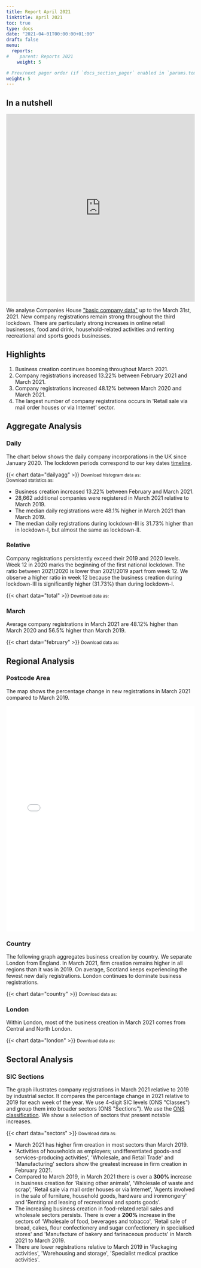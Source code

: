 ```yaml
---
title: Report April 2021
linktitle: April 2021
toc: true
type: docs
date: "2021-04-01T00:00:00+01:00"
draft: false
menu:
  reports:
#    parent: Reports 2021
    weight: 5

# Prev/next pager order (if `docs_section_pager` enabled in `params.toml`)
weight: 5
---
```


## In a nutshell
<iframe frameborder="0" style="width:100%;height:500px;" src="https://viewer.diagrams.net/?nav=1&title=Apr2021.drawio#R7LzXruxMlib2NHU5Ar25pPfeJu%2Fovfd8epHnr%2Bqq6u4BJECDESCds%2FdOZgST4Zb5vrUi8m8w01%2FCEk%2BVNmZ59zcIyK6%2FwezfIAhEIOhv3w%2BQ3X%2BV4Bj8V0G51Nnfb%2FpngVM%2F%2Bd8Lgb%2BX7nWWr%2F924zaO3VZP%2F16YjsOQp9u%2FlcXLMp7%2Fflsxdv%2Fe6hSX%2BX8pcNK4%2B6%2BlQZ1t1V%2BlBIT%2Fs1zM67L6e8so8ffh9fE%2F7v37QNYqzsbzX4pg7m8ws4zj9tdVfzF5983dP6blr8%2Fx%2F5Pa%2F%2BjXkg%2Fb%2F5UPuGpOZJRgRBZO7OIlVwgG%2Fo%2B%2FP%2BWIu%2F3v4%2F17Z7f7HxPw9nv6Luv%2Bz0zRf16pdfprsoG3JP7Hm6K%2B8rc1%2BsiXrX6nUI2TvDPHtd7qcXjrk3Hbxv5fbqC6uvwqtnH6x5Pfd1m8xX%2BDqb%2FeQvw0lH%2BDmNqnDfsEFKEcqfef7ngV55XvlWC9f%2BiWoX7f64lMvvfdQPeyagMW9T7gfIfBU%2BbfILo84tx9K2Wj7TjLt5HBgLLEpz3wGsRv6iC6yPf3L4mTp8ejDiBJ43j8qADcaoEpZyrS3tui74G6a2yyEMfuRva%2Fx836xUkj5fqq1ckwwN8Fuk0FWdiQxtHU%2BPbJOWOmnLEel6UkKSUjNdRav40RuIGR5PtBh5VSP%2FjJ6Zph79uUQI%2FqJodnMLLofX8Y6ftCvz8PSZ68QD0CSFPgkAO41xEanfrzW3c8SqpUr3jSZ8ZnwYxypH3TFG152qm%2BTzFWY3qgdd7ICDk0gVWlliIogrcc6oRak7%2BCQ4uPLXsSDySBlDwvzC9Cec5nXXN0jZMAu72BBellfRfyZaQ0CvktsBgj78M1wyAEOnyvIN2xFGkCrVHNeNoolIPmF3r%2Fa5Ll3Qno5L3u6RCMsO5nE%2FN8cCfz0xKY1476gWbp6hkmps6%2B1qKy7EtNHhvhJ8kjy8TS1THk7lZ0DGfvU2zTCKbbn67upyN1I41I05sFVAgVmehvQ90aSwESE6Tp%2Bw96b8JCaYBdvWOBaVrnfi7N6FySv2vBj2%2FvVNcW9Rwc7WbK%2F3HvdaNsF%2F8Gc1CA%2BOIFC%2FIJ%2BSK2gM3qYHLfjtHzn44F5koy3Qr%2BDBhWhMcvBTASRgOEH0%2B4L0Y%2FLdcWuNNqUo4D7Hr9uo%2Fxiz2f7NuTxYR2zW%2FwMDBO1dsa7b2Jrt4KnIXyy4HilY1xUPzNpZisjSXEOLmw8q8Sxr9Pz7%2F3ghpFyQK2sCjFfaeOp3ZfZWnJ1lqRXF7LW6bqWbeSmRAJ%2B6FI1S9RGldPiiIO6WkcDFa0hKGhb9VsYEJoXXktCu8ynAjJJBYmAJyTHIQHrKWji6Zkh5y1i7cVujFX8mpGOK3TJ2WqfEhwLYvRZ3p2WlTvAarcnEQ3VnqAMCXY1iId8lZ5sJU4DGwCE28QWar%2BPE5YlZoB%2BEuWuJQ9qZKKRS7BEQesEYoa4QQJbVInBl6JOtXSqI210rL20U8q1DaLd6NzUuo2Yjqhxl04F10cYrlLNri4mFit8IzBVABczTI51YqlauNdf4UatZW9EAVQz6xzJOl9GHAGseWZLMFXtXYdnw66xBbTI94AobuV6P1c9yc8SFNWjTMpXSv5nEUjJSymcZX6A1RY%2Fc6CxwmX1%2BBeGI9Y7%2B3sbO2B1AGNEpa%2BohAZbzcSjGj2cv4eyyoF55KcbzSi5dKa4TmKt98ntRL0sWHh4khs12zSfEKcHeMMx1nPq%2Bmv1aSnVqFPbfnxAZ3xzFuAQu6Fcu%2BFUbL2%2B5KUOQfI5Zp1729vtaqFSBXhqtyinooCNExX8BdoGI1rHfDcZ6GbFUPO7yhlnEZ02oub%2BwAPyGhNlIjGawTskmEghTnGnoFSZM2u9M7bzvA1Tktw%2BzyZ%2FvoburuWBbEv%2BAnnLVYpfODpVokH6GLQ8C7S9w5RRudhRp7KXHZLtBDf5LsMryiGZrxrizT99XR0WHb0YWDua9NojNPgn%2FyU7gg%2Fh0BQ6sGK%2BQ%2FFO1c3XnsGRshY7KO7wl7H0PBSwW7DcSpoItG7tjROXzf8az8Thw7vVLNduTT14iWDpMokv%2FGvOV7e8s2EjsQT64kYBXy0Kikm3g%2BZEmzvLPZ8IgHyli8tzFgpkrrkcxpSaYW7WqLe5w9Nrxjy37vGlX0qNBwWAQCve8qnw72ed0Q8P30%2B6sZhlqSKlEHv912d259ZCmoQ2JM1AEaQXfWOV%2Fk9q5BA9W5JT1NEphEDgWDFhfdt9M6Ktu7qVffh0BBHEmL6FphVZRqvo0vq5zJJi9KpQyIyV%2Fnq%2FdMy8526oSj2LIUiOlCtXHRg%2FW1dn%2FuxG%2FCB2Yih5jQzHMfSMHNqcJ1iz4PiWlkUJpQBSiV2KJjFhA06h3X9dgzkQSY4NDFmZtxxRdAO4c1g3PElhS929%2BRvvIhJD2POqNJ6uN41lRtNcey3IhaSk6FVIfJxS10HQtOayB5exsQBg939E3RDlzQnY2CcjgcHiBldtY8rZ003RaDu9%2FnKsE19CISBLhaK%2BRCR16lSHPEAOXB1jw3BXkjrNwt0mfk5q%2BPeFTzGcRdXadl9fTwt7e9ctRHk1AQcudjWN%2FwnmuHhL%2BDk1BiUKON0DfePMQJ0xrTsfsGIfIy2ICt7e34wQd7dCw7dYsr2Aym4jnp%2BYj4D0K1VCpzrgE6SB%2BZiQwAXPdOs%2B1paV7YKe0LQfbo9yAUrHFIZ%2BhX3EzcSKn5eWvwzLX8pLkLxMg3MeEqlgO0kLF%2FwiGlpjHOkRauuc3YtzeLUAmcHOhtwDf2UHa6KVVqw9JPKGE4lQ4chqCTfw5Wnwk%2BjiBPuGY9lJHDfwlnIy%2BE2uGnC%2F2AOPkzcQyWOGiAWKsoBdjc3mRRP%2FCSqvVKs9RkLfHUR8%2FX2XR2mB6wlYgrAssdOU%2Beied4uvpPKVATD5TtVmjtWqIHQB2QN9vYZ1EY5QD2kOrk30X4J5qLtO4WasL1ZLHArrbFTf8o9AFlusGuYw%2BJcu57ZIU2NcP2P%2FrU12779tC7ianEkIP9oVKgPrUpOKzQVCPgiFNq%2FPOVb3kKcuafQ6UZ47wM%2FGDZBOFF8CJBzaVpul5ous4aoTD%2F9Nb%2FkJ6Z7lbCVZNR8UVCG2ck8x%2FcBZ9IoyyrdZPv4B7%2F2oa%2FSxyo%2B5fVygycQ6Ap63EDY148dMtMzoMBx6QfUVXSZj%2FLTMymilYByVDYf%2Bit%2FRrAxpSYU73rTo20twq25ll9z0FG5sc%2BSAJl8ooE4KRep56R5Hp8M%2F4wL4tIRpldfeGQpHGC%2BoPTzHDN9xOFTyJhb4a5qpAFaLGD9E%2BYDSkeFN1FsPK8nbFthTlobDmgX%2BeAnZBxw3ikpY%2B1F0SCtKC9X8XpgUvThX8IcPBjjov96HWnTK97zDtz9jCB%2Bcp12%2FSLR25jXF9VjYnRzwg8xBFu70UhApChWxkQSPuRnMybxYiX6h9J%2Fokx78XDFTj5SCjOsF6iDNzLRpqVd1%2BHMjjwo69JwoMO8yOkOOJ9nylA3NQGgbbAsR%2FpzNevxg4QymXVZUNSB9WBFxC54UZrOkk%2BeIiN%2BcyyhwNFvqYf401OVOWcN%2BFTgd5YUbINbbA6EVoY0S6zzjKBG8znOVIvc17fdH%2FhHT73ez6ojy9t77m%2B6JstXEm%2FIlq4VmmnYtirgA2TXo0XzS%2FbjIUWSxOoLoGjb4b3ZefDiCOTArOqydSUoNjq3l86hCWL1dQ46mn9gf0dhYEkE7LKtY9m39ZjJwOyq9xM0jPylmLI%2BS77mf8yD%2B6GqxH9e91Cgw3%2B9DV9jnim3tTewMwZAS3%2FCBI%2FJwn3vs%2FnD4W8STqZEJWJoUwrMqT%2FcSbY9lFtauSzLjwR%2BP3RRdx0zduPyhxbCEMgAFPqWr9sytvm%2F1AAAhqHE94lx2P6lHGW%2B%2F2%2F5f2Wu%2F6ChLy3Mr38p%2BjuTFfKxz7flnXjg77XY30n134MK4D9I9vlPig7%2BI4JQ%2FQs9%2F4%2FC%2BO9hgfI%2FHv1P6vzxkr%2FY8%2F8NJo3%2BN0wa695m6eodClZ%2BVxDxElkM%2B4%2BaZPlHzT9K3qb%2Fefs%2FCqd%2FFMRZ9odKx19vkn2th3x9CQSw5GX9LkP81X3v6xfFAFq8pNX7%2Bv4H%2F9zTvfVH%2Fid%2B8m%2FVIPl%2F%2FEvz0z9b%2F0%2BBgHdp%2Fgxn69%2BJYcH%2FsvTDOOT%2FSU7%2BXrROcVoPnyih%2F3znfpyf%2FR%2FQF0E4q3rLnbf8a%2Bpc4i8aML7SUHR%2FIiZVnWX58JYt4z5kX4jhT9zhf6F8vcz3PwkY%2Bl8FjPzvBAz4XyVg2P83QzXO5f0zVJPDdholIVV8CE%2BTOSB2ur1kAfnlL8Fe11U%2BS82SdnAnBUDvhp00I7Uy6zdjsZL8E1vJXnrqkKfXD0v2rJBq5SOT3jv94ke4FdHqB7YrCgclJQkixgEPZUSI1s3jtPgalUZYN6JGcR9D09SBXLIYyj%2BAdD%2FHA0cofBz4czDmRakdkSjktWN2TktVAdQmne0EQ54Qhl0%2FtdosBRvZNPjjV1hrsRT%2FpBz6fGGZiG8bCDZoBQvSuMJUo%2FALlwAr0DUkfGOxzmBEUu2WArit7HuktXK3quFHrLzKS1899EVW1vavUIuTo%2FZ2Qj%2FWngNMG4J12soJETrJ5Gyxyb0twhES0ZEdBi%2BTJ0SDT30GsRQ%2BBBzvA4WTKpLQOsJw8sWgTNrZPt4aQwl7xBKRqCfNNwU4BdXv486228JzySDw3IQbF5gnqqqs%2BHkkZSBk%2Fa8Iyx8%2BSoGNvH1ei9Y0ygQBtQdWWUEwmWaUwopU8TRB5WV8esqk0RHMVxX1YzjhSX2upoLpFjSxQEx89K81KQ21%2B9N%2BPZJXcE%2FpGEI7hRBnyHnizFn0m8m7IcL%2BM3DMFpDVOvu5%2Bw2vwavAqr7%2BMfQJFcrLZnR1PC6QUlksVJi9ngk9fIaRzSkTyTLoXmwCcFMiRsRaBAdwviXfBIsVQv%2BA2MLgMeFRpRNfe3wZa4AeyW8ZfAihDFknwnqNv0gjjUZChK49BlMQWc%2FZrNt8uXwhNJ5wa9Pg487xWD9TEoXP%2BVereOxw8z0j694DU0qWebthtnUQ9w%2F7PQXDihVa2RqpDof%2BAlz%2BLhg3J7cIYVQ5thpMzXwd%2BcVWRtlwyNA5%2BNu4QUMsd4ilWJ57Pt%2FmL25XPMf1C7paiUXZ%2FhQxknIqrOqBtWBIcbltTNNa6Qd5K6BzEk8rFzIHTtwRbUAu%2FeCUTxruq8s0Nx5A2%2FHNcRYqC973i2TfWrQQjUeoSa0OgBfPAgOzQ7PI6CdXDn5oyQf1rBY4jGCx5S%2FZEYJpVEKON7QeCEYHVlVyTIk9fyEi0efw8zKDseKikxozSxoM2Gs12kOo2JuaoXDf9pTg%2BhHRS1a5sZC9TqSS9SWvwScIABAkC%2BPjBnAKhXyK9SCIQsNGLVXpulI7Nsho8xfPFV55F%2BDAOGQOCbfobi9aXJ%2BPM0Sp9QH5H9BauLvJvxQ2jg86E1FfO0U%2BdzuURFEn7KsPf8pZXkzkumpj4VkQdT2%2Frk4%2BAfSiLpJuc%2F1n%2FEg%2BltJprgPQ7oLYqeI2uLkqQD5qsmnrR2t%2BpWLqnhvkjyGJKO2FIqPgrBviHGjO4nbZyTbz3oLTSHzk4Dn8opeMeWcD52hS4xRVPmgIdD6UzEnATzu91VKTC26uZ5fpPiYY%2BLkCnsvWOgG4kJxzPkhbbWIeunKdLOyWqbRDVKIF%2BPoRN%2BgMLfW4Ys8GKQWIb0c7htJEDmYweF9voSErUpWPof0w5Pk2vxhQAGYy8vk83haRxYAEh7GSI4X1eGZ%2F%2Fnnx4t1BEcKq7CJ6QRs7sj%2FZXWnHI3QIL2vEi34BWIa5hOXtyXzGE9ryVwZP2QX%2BJO9iaG%2FO4rxsEenRyLjlglkfftdnE089mdqDiWcYPmrf50hgluaSNZv6V6fmXIb8YuxFBoYYBZLlI%2BWt5Yo2GFoQrl6bzSDTxFI9dOWvZgFjw3sj%2FhPDkkQHtYSvR57bqpnUP1ywEH8YFe3dxL53tlImXfSH2W%2F740mr3sbscTRihLrSru%2FzrSAQlTdX01OWJ1ZzRWltn66eHwqHpyaNVLIh9byMagj2nZyzrTaOHQoxzw%2B%2BmMmojKGsDpuLygGovlZt%2B33UNjo8wyxpzofWVNZK4csLOGvdumb8e9E%2FP9dz2DYOjH25gd7SXQZY7EqWhGD%2BYjQWW00YP1WD9WgAjfWAGcsZ%2FBSuG58M4tSwR6PM4uN01nPEAhn2Rri5K5HT5fL9MD3rNUtFBLI%2FBj1FlmYR9RfKbR5OYkOAPu%2BJGD4GzoIRADXux7LiOIIZfgqhyF6nWt3fEQBOIq7SDxfIwOqjGqKtT39sytNiSbtB6GUrQPCZ2BO1eTtojBhKYzMgPONunt0xxs8tDeMhRT9WP1OW5TbuqEiEfsICa8JGyNntD6XzffEc%2FDQB9DlY4kwJ5NVhCPk0C8b6LKOQJtvzevUcf3ygStWJbI4bg2kWzPqIbUa1ztfONmnCSGBPEwzlAJcQ1Y%2FbPvpdu%2FiLZVnwEbsNcE1xnLeXDSOWbWSdSk1NMtlFyN44DJp9ELsjfqkuG3irCqh0qgNVu5xXgWI2%2Bdm0wGLXK9rG8CPidw0Zg5EbNviFfe9sk46kixo77S8c4wg2LH9ndXWyTx4FHP4FChYMQeIw5j1ZwhN%2BUuoqHbUXSc2jo9vTqBPJ8sDC9YrTI2PIFQthqs9EN8Pi0kPpFkCEceh02C7SICTg0byaUrsMU0b9j9ksuTTCDo1QnUAzodryjpX9ZWNoJXLgUkjtwH3GRtFXZwxxA1F9BETbuCNTyIHPoFdi%2BzkLhwkPfmgnydYGGyLfJ%2FSIwlAFcdVYsmLKUvyVCSMyOTryPS4%2BwbYBvgkrRVrkX%2FtkU7IJI7Ix2be6mRNdCGiMIEUPFJDWprLVIT1Pyxf4UaKoYO7b5SKwO6WF3guVuD%2Ff56ZSYYRXi4H2ixWlJ8aRDjbhlPWfav8ilbzN7Z2LotKdYwnEUlkrYnlxcvbsr0Rwi33SEmf7gUo%2BKQ9OR1%2FdL%2BHGeaGyk%2FpgH4wp%2FLue%2FOijX7ogCOzlomIxDWbp0J38MGS2eY%2B1Ikc4b278ocBVscwca5O22pFwOCkdi2FUO2E25qmRO2n%2BWlceBn9xfb9e8IODEFnwkJsAh3wWCk%2BNrV2fcppMixBCWzIiw%2BVBh5ggAaFlS9aUH3i8yQqP56DPDVzP5B7hDJeTrI1ZCPjMdyXhY%2FSGxRETlc%2BSySnzGgUTmlOft2SSndpze4tz3Kq8nACh405SSP6SIyN7Sruh01%2F%2BoU3RoAq3FbzHkCan%2Bjmz%2BHf1ZvWFNGS3Oh3%2Fr%2FgGL%2BladsexlHl6bS2NfIBdKdnM4%2FxGo3mGWLjnRk5tk985%2B6cUjLgxOOiyBByZ%2Bss0feke5yLS7S91NUDz8Kp%2Fk71EkHoNHF2R7DcEb%2FPc1ge9suR5iEQ0PGsfFQPCb%2B1oTJmVUYAgVvog43W7txZW9DfG5rYRuVIUmPreAQImV6%2Fqtr%2FiqO8d1dYS4sYXc3QQ%2B2JtUcDGOyi0v4b1Sd4hfcgODqrVBTvgXXIqUTEF0kH6c5warWe7kyxcJ7n1BoBnNZxRPQ2U0sxD9UoQw%2Bbix0ogQX0%2FlMb9WicuDWaFn%2FiDNXYXf1A%2FCRtJ09qWc1virgcKYdQ2wzEXrpIkOyOEaatBZ9Hm%2FHQXqqG8RStYtkDECopCDI2OAWqgSyRESElcPonE8sC0sfLYMa96RLbZvJB25xsGU49zU7hFku2YYbVwsg2Ef4OlUejXhSHMvDmskxv3oZGCq8CqVc1102YROdPIhrGKpQGsSZtfgMx1KghEae4vHVcVvJxUtzU9vm5rd82Nrj5itK1%2FrHZxey5SZN8IgDN%2FYtXrBVEhq3ke9J7m5Fmx7J5r8MfRXEpKVC11AVlQ35UC1ObDbvGOuDMOfbm4ZxYfWYqSCxVEMzK26yemSn%2Fjuk8RGkmxTeoRW9NWSvVRoGIdruf2KyDyjoCd%2BxPlcaeSLANpuA17dhrca3SLYTu%2BQpLymTjlP3QsGYb1IFD47KM%2FSW3bwxsQ6Smm5i8%2BcpKeiKoivV9GwpO5WkMFKItE6Qbu1vqRcVzwfh5cUkVAt5O3nb8QiMp9xd9xAQ6R6U5iNz9gZM3DlPuDfze17hOmVxb0BIeXCVX%2Bdp%2BJfTqoEl6Y1guDdLFg%2FaLzmnD%2BUJVWKXn6vKljLCS3IVJCcMQMnbacc5EiOaxDfLWAzwXso65HRQBE9KVN%2BbH%2F4o3D5pgNpUxjtaFobGCPg%2BNag3eaWDIu8ek2EfRF6x215Szrs5wGzc4we%2FyyUizrcB%2BavNAud4DxZ1p%2FXzru2F%2Fx8XLzC3Bu0oR97SZ9YVklfFvkFbKp9HEg%2FlaF6SzCzSc%2BLWXA0xIEXOqyAUOe51v%2FFeNq%2BwJ9Ee7CDb8wfRlVW%2F6NA5S3qxH9YV%2BylXqyGsOvbZt1gj6AcuxXlUVVLMy8O8k%2BPkDxI59xOtbcI45%2FTpfaX%2BKKkq9kmdBfImuZ50P80i%2FJPlTlOWBFlyRQ533xVvq43YVLf2zMUKA2wD8u7%2BfL6347XQOH6pQ1N5YseYqoFeCZZ%2FvZ0H5j%2Fohzy%2FD103k56IxBvS3QEBEy%2F%2BG0TJr2bEdPMy0rOZ5e%2F6nbVPv4laAxlHV%2B6cWEy0aStVGRFOigKOHy0Y5pf4Bona58tzZF6BxfaBbjE5t1BRBg%2FyJVvC3gHvAJ%2FIDBucs0sdLuNjvw364A7gsJYOhg8HOhh58LrrwEis4Mqyy%2B2xRzVtj9RHO7ACI%2FDFyNxZDI0FcSl%2B0ItS4maC9NAxv6unpYdBE0c8xYOTaYVAyjDC07pb2cBp3bniwzQjhePy4S9ZerJE7l5%2FVUdFcvySalYeiKflsL%2Fen6L2zOG0H8%2BtGA6ZbD4ZGIPUbVGzzO2gRYYBtEpXXNTr74SGKneb3UnKXLH14ODRpc8YVBBfyUSrAHxZPRrxAgI7%2FzUSCTlp%2Fk2AvzuifjVKrnGNBne5yJ3oyc9MtlDFJZpPBtabH%2BZ8cdlCcJyWE2%2F83OR4uLzyvfDDPpk965Wt0UqGir1Zh%2ByyhDiCLYhQs4KvgHqvHZXOIAkVkFqdf6%2BFJ%2Br8auvIv13ZJemBpOXRlr7TSvycl%2FEP6Loo1YCb99oenqk07vTlFyTNhjfqAmCjfGb2uuIQkrHY7hdVwD%2B3qoG3t9Ab3eT2iMRy5ZbNbeu5Help%2BYEahT5yX%2B0i8KgaBr9vLLk2bKaYYfmuebMR6xr9nPkWLjRLOty%2FHdPRh%2BY72uSlTV6iFv51nMQp2Hkeer13IZLSVp1c0D97MW9EXaz09cjNfBP62PDa2GBeM8X1QMZWzBqabe%2BRuFqoL9G06Ly1jQ0Xi9Bzg4JuGn1BwLjV6gGkWPa7Oc27aAvkQlN0udtvd7SY7Y3MCh32o7lPmNQiBc99PxIZTrWb4YbfQdX8U5fbJ371JmC%2FlCNA7MI9KFqv5u0sFZmMlP%2B8Ibt2jdmWVSKD2YMLxdTm7JvYHJMCDEq4PgS3oxRh4D1Vogn6FcIOjT3B7YMzrTRww7AVfMivZ16bE8zPm3s4DmlMy5XPZcmLzJ7JDHb9jPDOiHTl%2BTSTI7XSjyeeA0inzVYtO8qOrL4EE9LYGaokQ6fdTEGHBSyYsQsGP2SqS%2F5Qs5ECZsZrEeigd%2Fhr3yTh%2FExHUHp4D%2Fxc5%2B3rN%2Bojb45a%2BVnYwvUHzyUAAlFjvpy63xsXH%2BsAqtuegWwZ4iEpxllqP0sUfzS3MKn%2Fe%2FDXSF2VYvKz%2F5nYA%2FZvf06ZcETQytBuk7oryYp99uqRXb8RuttjZqGj57tv0nOM%2FtHP7t5y7rbiXMcGanqdsOjXN%2FV1WtTQHwIR0qo9xsNyYinHtUbzsyHhldib9JWn%2BMSeXiQIyDggVLT5c%2FaAn4l%2BM4P78iHSIdHx3z1eD6bDs4ncm3LK%2BltOXHr4EgtDoZld0XIm09yeEfNe6Wm80k0wRuzifCWkvN09ysfJHuL1IjXTw%2FNvT8LE4nOyL%2Fu%2F1xSKTGwCcT8H%2BoyAhR3KGwvpRrBIEs4LzIrYo5OMLIb8AySsa09yIsdRoiDQejzn6N0%2BRfA8HdVmf8sWGf%2Fm7NBdaCPBxPUbUfm%2F3iaLKDxbO2u23tFSiJobFsxAwgrM9LLrXPWgcJuRI9FVDyJj6EmBFweoRdFUubFPKsgmpA%2BrnNhfBr6M92DDTxgeHlIT7XlDpEFdgmcFH2wD4qbpWjxHuUHXI3NLt3OO7J76O5jeRVLMHVbgOZotGaBGvxJdfhsLOOkfWg4OLMUxI3zVIqTKP30XDA6IM2DPqM36KpxO9jZ2KCvZLNdapLriO3OjHw%2B4uoAp5jpSSVOqilbGvYj0sZpwqcfq2MDk%2Fe8TEGQRC5sH4zGhoubsmU%2Bn5%2BrlKeEndUF7E9R%2BRbr0dv8hsh7Ty39j1MZCLCkZZAWIy%2F8NqY4nyfufXAGMzIikjG89LK1cOLn3g%2F5mpSe54VeD7ws3e6Q6%2BAyMP5k8mRPxZxgeiyp9mX%2Fkbh85GPt9%2FFs5VqQD0rYyAsWTfE47GhcAhOReQPF5QrzwHyS7LkoU%2Bl7M4mQxBLFtfd6mMq8McA3CJ0MfDQ%2F8RpPlsO0O4%2BwnXD8G2w%2F%2F6E94lT4F7aCbM9uqWqNMEbAX%2BqAoL45%2FXh9scQyDKx6OJDQ4%2BNsAZSI3oGlQuMLtKdjqfeeGcWRAquSfVT%2FbibGgdwdlpEVo4x6ZAUUVVk4Q1Jgi0kkASLu67WBX3mtGoH2McP8jp6Wfnlj%2BIP2o3Yqr6uLW9XcJzD%2BKl%2FNk%2F2RAn50NFA%2BS%2Fk7pYkrWk84V8OMaWYKZUmcfNDr1JP0q8OqajAF8Vm1CiOV5Ah2xdC9D6O%2BoL5%2FlXa486u5WdJInc%2BxuWHXag11rdPztJP%2BJiFISEi5kdE6xefdeSydG9ghZ9Bfblz%2FkleFVSbA5ETWscj4UoLiSFyDl%2BvAh2u%2BvEz4tz1RRW6ClKjdrPqYK4v27DEylU9xbYPgk22pecPwszJRJSyihurP9lzyvF8w1ZQ5idJ%2F%2B9PncPI%2F%2FbUOf4%2FTZ0n%2FzkV%2Fs3Lv%2BU8sXkf%2F1HxP9Y%2FpweoL6uNTNc%2FK%2F%2FxFHUcsnH4l2T3X4%2F7Lyn4%2F9LsfyTFs7Gvh3jLvyx7US%2F9d%2FBgyf8k3v%2BP99r9ABfQx8241F9QERiLL9%2F%2BpzSPl%2B7%2BH%2Ff78u%2FJ%2B398%2Fs8Zhv6vJy%2Fj92TmXeTlT64%2FHl7RBvRx2b6U%2FV%2FD%2BI%2Bk%2FTrFw38ziP9J8f%2Bf3%2F9Ti%2F9nLfjfnt8n%2F7%2BZ31e8f8nvx8GZRtfwBbVoIocPn0zM5Fy2IpzGoUH7aeuX6vIiQwhLy5I4ledRClE613BamipMamDkYFRoRu7a0Rcv1pJaeuM8ONn4IOHU7LazuXczVXifLL4k7QO2LAp%2Fe8ECFg%2FLF7m8HWzMIP6wawjd6ASiKPpyvD87DgiUhKMSwIxXwaVHyk4hmuJIEF40CeOgp3nbl985CrJ1kM3SKtiN3jWzLKRI7hW6tTqsom8aKPG3qgIqEmsu6eyFYn2Bn1OvuTcYyUSTfTnE6hA9mQjOLwDJ7s6x6iPgNRirmTiGqjyJY9ZzrJDD%2FyTA1NF%2B6yC94LlSPJX4R64KAZtXHoGSTH9BB07Qvnw3zyUf%2FGoF67j%2B5KBc4sHTIpEv9UfWM6BaJfkN9e7qNW5CxKdOoiJ8dOEMalRjNcAIuVORFq9N9hSM78mSCFUzUE4%2FfFUls3YH1shzU%2FwMKz%2B4mXUmdmQwsAmrYBnTxABxOUWdL%2BYwtWg4u%2B34BXtbq2R%2BxxXpargOkCduAbZeR020%2F7SzulTSQmltKMgFSPvZsFgo5nLX6Lp84%2BejU6RaLF3oShz%2FT6rdwUXfQRO71KoSBue7%2FJCEZbKbubOVVIif2f6CNIwhmcDU4Kj0AWqoMa7d0SW2akNURcXnKL24KPu2J6gXenb0aJQwj%2F2JeB%2Bc3ym%2FTgT0BsAt0M7r%2FSNC2rja%2FnXrzK2SPKeSn1g5mc6jyq2hfmvLTMD3LRJDLVlxPMH8oREUXYYQdgeiMBJZP84iX92PcgDjhEcO9UHBEG0%2BZl8yrvdiHddaznpi79qTi%2BfrTG6EI9BPEuXXwlbOTylazNnZbk0802UAoy21YOVYVSbGIemMbImw1H00XjPUv%2B17PjbZBL7qXsNaQP0nnGVtapNGje9gSWYHBjNoDxj65Ls8Kg%2BR1Ml6OX391HwSwKxBeAMgX7RL%2FhzV3iXuYoozYpnCQYLOkdc6HAY8NnS1Ovw%2F%2BW2EZdcA4HM%2FnmExmk0x0aLJ%2BAJrYybKeEXIHn2kVNWNyekz8pXUB%2B%2FvA%2BPx8TDrl6IjO1GMszbcRoOgZqgniEngAT09HemgQe%2BoYxnjOJ2P48QkMCPdYMo00rkZYHfxRjJ4u355RnD9HnlfWDmRaSOX%2B56RNQ1fNJcDWTs7rFcOLeQ0rhzdtqvVVQbfJ5s1UOjnWpERno2d972155VDB94tFAJ2HzQaRptS3xvS1%2FWnaCdjyunhJtxsyTlZfkInSkfCbzWJVa9lF7yXhu8Dy%2BL5qAN2TtTjjaJR0qIZnSZ%2F9pP0KOChWlJodzRIuJ0Lu%2Bvtp8j8Hs4HNUlaih%2BSspvKOaNh2lBuT14Zw70YjySbWVhRA%2B7EWI%2BNl6%2B1uTFwS27LevYMV9rphKqfGVoT4qsHoxQ5Ayt%2FqQY0pXQUFDEWxj%2BsiH93Nnyhvvzk3UefafZeoJF8kpEPMgDvleEy2KQT018%2F7c3KZGKmA1Qr7%2F7byWjfiUE4I9CABR%2F9ltk5tVms4hRNhZ3RWUDWnvruTMWkS32z7y2a%2BdvjlQdAwglsc3QE6aQ%2FpsQb412gfbEU7UgEWPDu5ifjYqEElhW0f3tIZc0Gg%2BwhrViN1zM5RDWuBJ%2Bh4%2FPCJ1oVq76NSEo5MWUxkJlcpbtg%2FQDTmZQhCEVTId7RSJdwGH4H8j9EcSYrI0Lj0XAbdjPJ%2FvYIW3M%2BRFNAcYmZeilUhy0I%2BpPTgk7%2BmgAP%2BxNEt1P0YpR1cLGF7XplA5NZAc%2B2P3QvCz%2BzaVgAHAJsZv4Mjc7cSqVOF9N%2BaKx9xr9oqN1zk6sCH3k5WYvHjDp8vRhMI9u5JWMyKS4Dsy1ufEG5muXiv9ZNFGQynme6Nn8QuXCNf8WiAIBP8pCw%2BMCoINGE6NlI4qs9WdHzkV46rRQNfp49Ow8%2FLxWZoT2jog%2Fmo2WeXiqnTQz43PhmsTYeKwfBKO25FyXZxuGAMK9IAj363LcF2hMxGkkapY0%2F1mWrFyIdYj8h7C7Gk3Bburfeauvgx6p6hOGRV4uIUaTQU49CfRLGGH0ntanBEsR8MeidZOX8IjMv9yf69T8KIdv%2B5FIAUt0lZtE1nbbdt%2BGV3%2B2ioV%2F%2BTcmUxXxpWQuzCOvtV0W20qjg7HlHa6brRdTBrbj4fPdghRKu5mB2Io391iocPr5dKuIlOIqtyAD55SpSwQfba%2FOR0O2Oq1ovdqkDce9GUweDkPg2Hbw89oi5c749V3BQGwy%2BLEIPiRN6YGAA4hEvsEAaK09MhJ6w9%2BF2ECFrhu2fvXVgjxCUWnFZkEez%2FxxKh2lTmFveKlGh51%2BZ7fO0Fvd5ol2Ob2oPBz7F%2FmXx%2FWfEtOBxPIJVStueFOtPekSGFTW6RwZD4Zqz%2FxKKlcTA%2BSAtHZSgERQ1PzCXv8fueAjed41oYulLz1L6l3yVxBPotWaDYBYKkiwCABXuBbsowsX5%2FM3ECZZdk4MkFp6BzxWsmhpwYpo70MeGCrL4ID%2FyiWYm1jk8pqBifj3CDDPRhPb5kJvsMnwoCSvnFSK1lhccMP%2Blc%2F7gunE9K4wjfIrEZEn%2Bxjs9KkfQeJKEaySCdslHUPHTrq%2FrV%2Bk4AX32Glum%2Bkm4juQwh8p8qZL816Q2XgFx0fy0Fw1YKNPJj04TTcMl9OIiyYdOpjWTQiHPQaJWE0iThfHcGo43vugcpMF8s7qTrnBlDcm%2Fx%2FsZOMx1Lza1gs9p%2Bs0HK%2BhsrqmRgPyNR2JUfdd9jvpx4MKCuRd0uvGsWVGgq6sa5ThikDVRXzpkRrNla3jiWMCutOxGkgjODr0Q3L1ly66kY%2BpX7ehh%2BgKrn1zqqQO2hyhsWGaKR45ghRtm67flQbmOL7UVYTbjnKuiIUNWfxnUrmvXSBpeq6ttR2rb1%2BSr5LZNtF%2F2rlv7gTosElDVmHRtFA%2FYlXwg6SfQ%2B0PsEO9qINdHl4EDwTmoRMYt%2FZe%2F2BJHNPGtaRIPtjfpM3QJfWQG5K%2FTeWrQfky0REZBr3VyQBqvjwD1YE%2Bg3wHhzQ9Id56P8CCpIrISSi20GX209vq9oHUuUZJ9wQsvXInbP8zZW3QN%2F2zhAMl11Ot5tBE1MhzFML5Qu0%2FzGrHtYtIPZwWOnrsoJuqlwc6%2B%2BVKAbu3jCYdfibokJjXcL7Wzxrvjmq6pGTYy106DRhLSyLFBf9MsPsCFKqvjtzBTt8mfTD%2BZScIQtpOPX2RB0kKt%2BRJkHdGe%2BeKkcp1PXkPnDMzvdWWskrd49JO9vR2vYAmf2x%2FvOXTkjurr6b7%2FOVLp914kFp1x7wUVW9d78RlXJqbeSwmqmHdRMo77l9V5L%2BiJfS8a7DsAzQNWE3Pq2LwXriO8FwJAhfZ7UQrt24Zgjt%2BB6X%2Bb379alTA686yRGTyBgpYF3I2pVq3vxPvPZnB8yVigdXn64ZIf%2FrM24TgGJg94QkCsl04VfWXd7aIq6S5CzioEpgGTrABGy85QOmy8QgZZfSfTI7iVoFfHzuhGDAXukBAnLnZMsgBMDrZOcePPThny%2FjQEvBwHXKx2vOoFmIdWip22Avi%2Bma2nin2DY3zlNQRP7lY%2BKFuKsN3UOr%2FQmo%2BxXamUYh52fdDAWoafOjX1GMDNZ3E7sJEV7KZV0oEw3or5X%2Bbav5qNHiOjzpfBpV%2FO%2Bsx%2BsF9sTqjycPk%2FPfqSxGuOIf%2BPfwlBAvzLlxCEtAfar3X53E6UUFLlhfeg2wdXz5QNpHwd4vjoS%2F6a04N4fRIbqxe0ua2fd2Hcv1S2a3HP0bsm%2Fi2i6wVC%2F4Myq%2Bb6rnixM2G9YtF4jsqoUZPW6jZyFrGo0decy6qVdJbDAS%2FDKn8zW0xfaIr%2FKP%2FTfamQ5jH3ZIBh8aCRkEJEChPPD1adBn0aFWFW6WuE2bEw6%2B84G6NdIxaPt22ccDqLlK1pyaGXMtUQ1J%2Bc8pcB9becWAWb6L%2FsE3NUnSNC62K6N5QuA%2FMgghXi80AJ3ccaApMvPfNltMYipFX40BmL9fo2ueDgu5iZlqZVEdM8YmfiSEWi10D2bTPVX%2FAj1tNn7A%2FB1xy3A2iYijAdZATCUL4kAxyGaLArKpJ4l22YSnaqsso7IH62xIQU%2B5wyKxhB7hIGesn78zF9GQtavb5xqPZN7pZgAZnucM3iUYpCGmLfCI0UfjkhSz8bT0nAcTHhrXICWzQXrmybsGNj%2BkVneLT2LEGDGOiqWKZ5yU5zklI8n3%2FUAFkYCPbzyyvvYVYwvrP8Nd1%2Bu9VXh3U2hZl93ytoQK7RFCU2U4Jsg%2BopyQdPxBlYC%2FOWrAcy%2FjLzhV1VggJESKFtzVmfAM97iTTgMabsksXO2YBYWyfm2yJSPuu56kYYKFhYnKe87YNUSrf32Z9Vf2nXT5o8Sn3R8ueg2Kt9qffLTPtK09gceB3X5yBH41VMOvL047kPAzd84Y%2BZ437AoNOTGfMcztksIVBroa1uJd%2Fffi8maVfilxNa70LYBncla9aB%2Bo1YcntMYeBweT1UuET7ViGFAQ5Co9nIxopX0jg5wLf6nbcDdGQcKnvVb9PdFT0OVNGe38LebMvGmum3H4ACZqLROVk3TmL2XpcA2oD%2FozgHMiQ%2FAZWS5ffypH3Weth18sPGI4RLUWdXlHiJcTKjx8PBF7hZZ8cwpWglEX77NCUskLx%2B%2FQfb2mu2WO46%2FvrKCz7qwiESvx1Nw76YZe4wVXAMGY%2Budqq%2FiEnCghtNKxPTvKo3pevnQqG634JjRNKZtN8K0AsXWTiCIFpr46iOZbvscEEhcRJmVPD9CJYcWciNtU3AfWJjVnjGhu0tgMpDfNvc%2BDJIVboremfgEch21oO4OYyjALolZwN%2FCBAsECJql1coFM7nwnSP7zoiwjKUaN9Ao7ODy8d2RdDDiMVP6TPiIf0ZXqz2ouZ4%2FpFCIx%2FWR7IENY3E9IE6dMhe8nmxtTu12k3y11100k0a2CKUBGDlXp4NsK4YQ%2B7zoO0geK6C9f7B1tFaYf%2F57csxWR0QNnewsWET%2BUuPRtw2XTvht4uxkMeVIDNhDNcamVViYXT0aB91rjevIfob53owRAxg%2BhIddCqpyIGssQ8uD%2FjFwyES42ZwL1lKGv%2BkmL3xj87B7RLOCCy0j5SWnTUmGpsEATa8nOwE9N9IVMLC%2F5QXQ7Y9UmBaDXsREARzubBgCjVk1P4yT0lD4Ln8ZOuEaruai6lXmLxKclGp75jfO2Ah1JCQjWFT92FPEBrOh4MUiTYBDkqUV5q9vCp1Y7qrvabAZ%2F0%2BPX75Olvo0Lrk2IyuQqs%2FCf0RcIKWPnPMx6W3KTjT%2FQirNhxqWLIA3FOyfhh0oyWS86F4yLTCTfZ9ERN9B7Rt4uQ77T5UWD4Y6gBJUoVMzDFI9z5sgw%2Fc9U5sfTfD%2BsvEvOE72y64WKIF8we2dcydfj0IiXIpH%2FM6u6iVMYcVbU%2B0XCHo4w6G9qgGrdXu8ECacESnT0mWWMWeJF%2BIzADHQ%2BDsan1tP%2Fnl5tqBm6Eo98876do%2Fp4189Fd82b1rAIqmTpndZwjgsV7ASG4AjPjyR2jWMJ75FCe%2BqBpS1cb3RRyHUmFOzQMMweJXjlNE9AQO8GfHwSdjgyTFqTLoEmdu0Uw9qDvyX9bUib4UsnURdzyrMojJV6Vtn9WY1T%2BbN1NRltTsdbDgfRCUXOaJdxNmvF55YhRX%2Bcr7IW5Z%2BYWA%2Bmz4EY7pk%2BxsYega2h02hZHwi36fPAoC%2BDrLcugA%2BJi7saiRPgMiithvxxvGW1AXYx7wdF0GDIJE2KwAuXN4rBsFlL9OUAicLCi2m5jNpYP%2B7IFul%2B90VUNUR6lCfwhEeetHZ%2Bs6dumX6wy%2FKRqD6kUu2RM7aeye7l4cMxNJTeh1bNHSTyZASu%2F7gJrwCXsINfEZbi9oJ1365hYqoZfZioFFQgZccdu3JeEX4mAy0tOM58K3raT8c%2FKDJhcFACosnUJD6AYkaGfGW4TvGEZOHROLsHLplQTGbiUNlA4mRvxW9qjJRg40fOzaFr%2BTOlnhQbM64SNOI3hWKidcfMlwvU76cT4ZS27CQ2Ux49u6nJSUFHEjMMDHigWOOp7IvPPkF%2FuGZHparjKEilBbIhWCZpwpzpvl7tdlOh%2F1XWcFpsZGgRHevT4PT0d1fxKyoOR5X9S3hIZEiZ7TU%2BAxkbJmZnC14fqFlW7%2BU%2Fv5xn3QULXkkoGrNdjuRtU9s8kb7g%2Fh9qEpyPx4mZw0UaK32UvhNXF24URmt3r5LTo9%2FDyp3uuBMfv1cZXWQaaL3iyZ07mAE2%2FF%2F3YmNeBGZsm5a%2BZgx5fzO%2B8weLywhkpdo%2FwFQNSVNjsKVKPoPjchNo%2B9zKdsjZqfdaSgAaXexJ2vEpaRtEesTxfhK992mR6jHCtCxddQENtZo2LG3ZFqFrL4iqxDRgEDUZwwnKfMC1ZZdsq9xEFNMgYApYIsePkyjryqZQkJku7rDwpnhGzXa3MQxF63gXOsxRTOSzM0K%2BIaJpUskRVs6RwYjj6v1tHks6JS7a2jlMirsVcpg6Bm3%2FGzZBEhBx%2Bevln1NWyx4ZJNMCpgVfhhQB6fGvh3YjaaGHb4Y6JOpeTO3NytCCNCax2bsv86%2B8CjFqMsayh98RJ0pC%2BDNZlGAk5mAgoA7D%2Fe10kgmYUE2inB6ez6GSdlDvkvCE4%2FN1xdQUnsmVDf94zv3UHmss%2Bucf921ocaDErjiRKtLy43G65JMhJzkcOP59ikg5DfEaO3YMqfEQHo6kkyg5m3BKt2dxyqD1NyelAo3FlKBuF5RU1EvgjuFgMSqT1Qe9Gu4hYjgmFN8GKI4tNO0etMpX3H1FNZA4Iaw7O4qI%2FKH6%2FfyNpQdCohYmEr%2FkE%2FUI3LmCjyMyLAkapRbkp4NA1s%2B5i%2BA0uCK%2F%2BRLDqEBx3KCmxTjnkkXGaGFzb6zqqa5NXcHOkv3Q4umFz%2FBEapF1BHHKzkDZE%2FYhOyCwjpdnPJtwEL%2BGMaXW0Rq8DOz0qqnfEssXqFuo90ZlhX8ORPWX8sesvXTcNMc3JhZJ%2BCwVCWoeQXAylO7X5hVzx6%2FnAM9r9nIAr7bef%2B5vV3chqDw4i5%2FdmOwXW82zq71TPM%2FzIupy7tf8Pl%2Fvbn6%2BTgtoMcj6skhmrbhj86mpKUcmO1agmgddPASJxw%2FPXs%2BLjxhr99Qqq4XC4lVpYYpBH0P4QPoG2JoNOufgyo8SXr6Izh12nMKFTFRKJu3E7yZLjLkj0OecxNkjeuAsPnxRp0y142R6NfXOubSRLu8xzFh0E9SiQXq%2B839bwSFqP0O8MajpnNV3CNVsOPjRglZjBKjFhFjpnjJ1BEvCMncTBrAQfghqJCLB909pMCASupypJRFte5b3KKlWx0FKSdRcRQJDs4LEbccwyYtWJT%2FleT5Tzhni0co1myPQW1g84QsmoSAvwdNc7qmgC6vAFFcXXoZbuwXLV8kxpSJlhVoW10B8EKXEfDA1ZZsPkN5HmULKEAnJnKzNp6ym41HD1mf%2FYXlnXzdxNAH4JOWjj%2Bf7L3nk2zY9112C9SFWID%2BIgMNHJG44sLOYdGBn69cfpS4ktzKIsuUpLtmbnPVN3pfhBO2HutdXZonDZlE6Unt1LUTJIVhPnxk26nPYbbLAPcXGQbuCoj28MTWifd2k9wPNwD18Tu9OvDvLi5HNqb7u7uJkWvXY0i3BgvPYur3c0usgcNHDa2g0ntJZB8GeE1bcQHECS992da97U%2BVb9d%2F9ghAkS4JysyTPzoYJTANQ8CY%2BDmhHHmBR6ENUr24NHuIcCrFbq9rcpbfK6GqD5sGsbDhggsLRdkGyTzMVnqpVm6LtegkQcMaD10qvq9GPBqekhp0ruyU6ZUzUr4POj31nOkiBFTR4CR0wcXATkpa13%2BMZtJj6QYKWA3zag3OMVZ5qT5glcCo6HrkcUHPhzt3gF%2BoYRbHHEnU2WvDhg1jV0bBIDFXl0kgHylxNMli17UegeQYvJvuwevL2euSWKPX8X6D6pSF7eCW4SP943BGejHJv2bOOgS4zNfyMOk476GZV0EU24ouG7FB2gptSI6ij%2FmPJBb%2BrV8hQFChw4NXYv6Z26Er6B%2B%2FZbCDC%2FRooLAtOz5LWKDfePBa0F1otf2rjlwZHcwDetP3JsoINNxSm4TzQlOpzow6hf2YCQNPoz7xN6E9J3lIkbfTR0%2Fq6WjhZWZDKsqWTBEkopfBxxOEs7rbgxRCRCy16ZlcqHLzPsLEM322dwlpjduQ7PVdOUvjR2OLSvLkMxY1joGUPTLQsTObYteyCT%2FSr1MelZdy0T0IDqIiRGpn81s%2BZ0cK%2BmbqF7rEgdKJb%2Flk1dq%2FaWht2qZ2Lerb2odDP8khv7xOUhkx64UVUs8dT2OSMhWymFjx1XstWxe0g5w7v0DzHe0wiESzuoPRkhtsyyNfYuDSivj2EdiVpuqjTzmA8brw%2FYIdZ4%2Fn4p0RAMmAnItYUKCoeJa6lJrG7ZP4mctunOWxHYuKDn7tdtnTENJEnIYQzzz2hfVB8nsPJJ8d8MtUlytg6oKKuchOnqlEHmqvwO%2BnKTYGMbIi8Ay6j13pLeq2HEIY9y9oICvIOWPpSLN0ciW4G2Ke5ljyrsDlrbhC83UazpIfmk1fEYTZAk52MPSAgE7CexWs4MGymSJ%2BkEvxilcD5ZlisFXiCA11kJf5R5X2Vd2imDcuUpwPTDpW%2F%2FSwdZjhnV5fSwMxJtU85vYAYy7q3r4lCOa6d8LJCIK0jiGtLfQNusMwfIFu8ynhHTLL9LF%2BWNyePa7EMs9ETRHEvj5%2FZAibMe4mQELApvDVgpjvK0VTAjV59DYbMz01Ke8Rr7AiYnRcrQLeWj5O9piIJUfLOt%2BvVZTfAe%2Bc1MpMUvPd4DXkNCbCyEnK7XUPPv2G6MS9RkQCXAMKNw%2F3BplpES%2F8xafybz7RV64GVAMyd4ZjcXdAtv%2FcRzBwG3X9h0NqjoBVSUyHy6R%2BzIqLmNwl4XoNCwp9Uxfx5PAVsSfKS8ISynGZuqR0Lk7RF5qIqJGulWZO4RCnCogW7MDQKBsidkFZk8ed2MXAxgyj1xyMjwfpEh%2FlzHeIRyTYB713W9Tq77qTF0eas26kpdeW2r93EEdpyhFpRmDoQdEaWwNtR2ZkQH80K849LPVOsCLzcVX3v%2FwQyV%2FTQN13qehPszXNLRAe8sggYfSPYJVC%2BI%2B5RxscJanedxEp7rulGciCmU40pMV6b56sP6KZyK0uQ3kPhjFoaCHs1EDPtY2H1zSLvZnSUPXx4%2B00%2Bkk7VnqaToE9kjWgRUeklWJHDOwchAKOz9rA1hmpk5SvP84sF%2FVtpitfgSQJNl%2BRRNxsr6khQoI%2FC2ux%2BYcbtLRvozjWiB%2FG%2FyxSnMWJi4LplJmbqTF5AB6SMgJTTj8gT7C1gZnJkHBMW8ZO4rlm9GgT72k67hLjtUwX7cosr5HsbR%2Bl7LHWOPItdcRY5fXzuNNXwIns%2BlLgvGv4380Ftq8r%2BJ%2FxolWHJgPIsNAXuttmINMT1VIbAGO1D4I3mnBu0Gf99jzm4AaKbBI4%2BPM5K6eVfW13e96CwvOe8yeovSNTV8Afg%2BEA9WwyCTTL%2FNOKR%2BCkRoXG1Xdtz6o0ntmR2R8BqoD0Y4nwbMTHrx7dhUytrz1KYhWnIVqRLSdP5%2FqGsyA0zXf3e%2Fh5rLI1qqJ0%2F78Pu8lr8vra05tV%2FTDgo0S6JsWeHV%2FJoxcOY1SjiXWIdqo9iz3LBZH9gTROS414v3zw%2FK1%2Bq1N11qixH0MUSUIgU3rEDBdZWy9My3TVOs62oSC7pxSEK9XllqUKr9yJWFTW67c6Ql8%2B7VCjTzgCW2uCb9IdFOPegovzDoDL8hItCNu7KUtb%2BFabz94nu5Qxu9L1sWSWCsWKy3IDilFDdwMrw3B2KSwlidbnxE5C3SZk9epPWYMX%2BB7tnr4nU7ZQfi%2BcLn9Mj2XPMe6VuIB5t9tM1xWTCNkIo2PocqDcYROzTmVutywJC7H%2FfFkQ6ipZNKjPAtv6dQ6uMEY88wvVeu%2FU0u6nVcWF%2BfHgMmEgSOP4flB4N%2BDWDwYUvtM1ydSWXGxS%2B5yvu7zMPOofOMTxTUSFZm3JbSfmj5432qIXeW%2FIPtSZjRvHB4HaLpsLSONWM5rSAlt2nWEf4JBWiN6UJncp1GOQxHCRtd%2BqTCL761mvxGEKxL8YtZPL%2FHezjb%2BqUXqVb75BsgeJNfJqpa8bAVWLl2c6s8xdLTzfr3FVtXcr3wbaQlctanQXd2PxpS9MqbwyqJNWiBUSJXwENb13jOi%2FFrh%2BqFLJbGDz91T1zk7wMOouB4Fv0TM5FOjEtDh5YNXhA6AN9k1mk%2FY4r2FE7se2fkwq19Lk3m6hARI9proVh4%2FAZ2pgdwZYqks1SMsuIb1Qj8gSW18HJ4V7btaJwmEvBygyp2SvcqdCWS4gFZT01KiBYYf6moh83xf4xvqv48h4zvPG1vfqXFVBGwCY0Edu5yrOO0TfXqfGIhl5sRgDLBZDrCNT3VrPQMHhVL5FctSeb4FY3xw7cgtsy5pLicmEaBSeZBwZ0Wb3bFdmqbCgapQm9YkLz%2F32ffH0IBEGe0T1r6cHsogclROeU4qaGyhflf9TIeKdfpllF6uFXzpsRdoR056%2FQ4Aukaf%2B6%2ByhFb713XeFWEsjNcWW2d0fVrFaRbwb1ielarNTcNaRZ2oAp9M0%2BlnMpLnKWOW1RAthbuc41u0qW%2F%2ByvGEQ9ORof07VY2B6Dp5mwU0%2BJiE9XWJ8NxPjw%2BrK%2FtcJcNhnAldhq3qhxBMcQgUChrOu7kJcDyCgiu9ad8XEZ4tCLZB08%2F5k6sBjDyH%2FNQplAUZPX5gwK1MsmSrUeObF4gUfzDbhtmYD1iZHTl09Fa0RhQAYPZKSz20GYnkZ5fvs15VEzWqqfWxJ0Z4B6PbQg66Op7gCe%2BywG9RbfvmegG02ry8NQk%2FYOx2xKoNLOS0A66%2B2%2FCF3dfBY9b6GStObuqqXnsH33OTKPdT67jrvtMWpi0PW1VVmoXv57I8hrbXF0le12pEH5ffCa4JvEZ0nEvus9v4BbgMb8bma2prX1bviPY7cSTX3xBh5PNng98K68aOEQ0TjEFzejdpv3wGTy6Zy5YyeGc7fPCtIUewoQoZIQnaJBWGZ2xEVY77keJ85B3mp5%2FU7DrbAuArgH1sWKrksaX0x5Jx%2BZzHk6GNgVWh05zfnHR1UeSQ%2BrNjR9Z4ODyZPXjig%2BnOO2tyKVwzj9o%2BoxF%2BRlf6DAV385YP%2BG26ouRBZ5h0Jr%2FC88m5f%2FYP2IX4DlFiflSGGH50%2BFNu8R8O1oTESJNrCDX583JO26rYjcjcQZq%2Fn9u5TJKJd7JGrOBanov%2F75%2BNgiP%2FMhD%2Fv8XX%2F0MgPvEXcfjEf1YY%2Fn%2FNcvn%2FWxz%2B3wrW3wrW3wrW3wrW3wrW3wrW3wrW3wrW3wrW3wrW3wrW3wrW3wrW3wrW3wrW3wrW3wrWv6FgYej%2FbgoW8j%2FQiuTfW1AFRv6qoMp%2FzFW0eNiKOF23uf7pWmDsqrHLF9CE9b8WP3k%2Br%2Fd6rX8FUn5lVaa53uMVfKMatyV%2FfgOIRP%2Fd2i5%2F2XDl3ygC89%2Fpw%2FLvfm34r177WXT%2FrTjMkj8QdF5%2Bf4%2FX38vlS%2F67%2Bp8vlKBKTL6sv%2B4uoGTMkv%2FXRi%2F%2Fug7N%2F92r%2FV0D5i83LvmvNy5K%2FsXOJf%2FTdi7279ee%2Fx8Ky%2F9KoP7XGvb%2FPO1Zcv5Bew6RM%2FFPVDIJQADFqwjrTGvDzPScj9jPgJKSfnMdOms5nPrR1kzlGbGuZ7mk5IfUVQL7ID3arGmQ00tbVnm8F%2B%2FBdSwX%2BxHzjWkq2XrLHLzYqepockIu03m0fqtR88aINT5fac8CWSoN7nAFAPVL4hLZSqu578RUgISe%2FXk%2B00youeXLFkFMC8x8o4HSKV%2BiPmHZCNUHWcb5nK3aVkN6KDUj9AwQVJ62U4lCJG2t%2FJErzuZBOkWwykyLQQbSZD4ZOs50ziA5zcQOipfiLUOMkCUktReXfMMQo9C%2FHRpUU60x82xKitqkIvxFiPTFPTuJbMrCLaY7mXMDyIJhmUiru%2FbSEswy%2FDaW7YUF4IGj5YEBbHO0Ltp7lJ24xYDyr9qlYrEwBz5c0RUOPzcRo8agr29KG%2BKW%2FSZaCkpYeySxvs3pASDNuGcsuBGCG2oepu73bcJjQuKg%2FKR7Gsp7NdAdLazzRQ%2Ftf70DqmIFtq871%2BjQG6KheePVeVDOm9xNlHj5%2Fr29zQfI1mfxgiDqdFIRcOh2SpBdDEGpvS8rPzSPE3v5w1ccw5qr%2B0WHa3HxDMsHumgcULNixfYF9imFzqOCcH5rKisoiGuXHMCj5xsuA5LqXXKzQLJBzplHfPSVk5uzuCu8GPAwNIiEGLeEFr3I7CXji%2FZK2ivNsFt8jcyLuxFR%2FAoDfSz620N4HJbEkjtuOQItRbUB5ERiBa5VPaE2dZorwoMlW6dTvTGRCbbM%2B0Ruo0%2BjNZtyhdFnlFWjEcQrfFsz%2BNzPu76%2BjGOUwikal2ZRWDhZSKucqFmwFrxjveirfrcJbQV392cleNAdgRwWgdwXWXxECwZZNADxunZI0P2bNfOOFa%2FrlLX4U5UOr%2FEjwqisY9qiqKN4KYxmQg96Egf53Nk8r9WQXe27a2jmeTCYOY8CS5Fk2ORWFCdoG3tU5EdsAXVB157ZkodsSdASNh7E7r9357ZhoJLrXMx4gfYMsPTm9xfdi2fMXY%2FdiWotAFtNXgKr3hwVWgK%2F1%2BmARXsuFJImWGmzIS%2B0VeeJXOMxEL6zF7caK2pXtZv%2Bir%2FMgfxY3OKvxuV9zfhh09ttZa67BexUh8ddW%2FMIn3BnX%2BP3UMt7h%2Bh%2BSghdb%2Fs9nE%2FKP8wvkxv2e0De8cJK8ksRsem7Ei%2FAUlqvaDx0ULmSNDytFcscCFMhvU4H1tWo%2FIxPib77NHcMygMiXvV6QT5ozJFPlMnhuvnmHzs%2B%2FRrKoA5g6DeDUknoP5ZyHildSwysCFHJ3%2B%2BKpU3uykZ8QubmFevG0MCBAyE%2B9wEHQSKavvGJU8BqDV7N2O8UeQNKbfq90L5TCdo2KJsfy2AD1inOqnjMwPLO85e4vgrtwWqqdHtnDvS9pm5xNyxeZFLgEzO%2B4LAuaqc4s5%2BHGNwa0WNJ0zp4QFHjYbPGkeM%2BcANC0ydaQ7D5%2FVOrodm3dfah3VU1ogpY8AxJy6kBm%2FPxZ%2BkJ%2B2cmmu7P%2BZUpjK5hFi1hfFx6huHIG68tqRbl04nv7wfLZ1r9qOr3oEk8INrQBIUAJOQFE1%2B4VCpm%2BPTxG%2Fdqrccx%2FHnUhnIDX6TvbrZzPT7ufPgm6EFt0wystTvPoNYruEYCg8oimLyujrSbN0hp0LdmmAd3FpBkFj%2FuzyYwqz%2BIzxJ3nkc9bwZkOOkmawnkkaEyR6xpYnb5SjskvO0VmooTzMUzktZM1Y9pVm%2F0vOIu0QLdADJ8Fgn8V225pDwaueWKB%2F%2BMHtFdliPZKyk69PFAxA4l4MYzzbmgTGRFyy8QA7JcGlLwCpw6FBML1kPIp3eYprdP%2FeoDBXWuA8kGJbjKyF4jEm7niK9dNj9kdQyBhN%2FLQX4gRMdDCAwuuuPOsu06QoS7i%2B6vqpN1rpzTrAJm%2FR0FJJ02ogwp3xVmUxjqkhiBMwZGP88m6%2FuT09%2BvMkPqnCM%2FIaldAivH7hcQvFhNmq%2FSDH7Q7qHmZD12GfV0haMUXUOBXsDYvojpzLVY9z0k7rz5iLwPdWYsJQF%2F1zvxZ4ndNZEWN7rJQYJHvx1XKqzx3MEIL%2BKHRG3pWK4e266JVlVWomXjVpKclhDpC3OiQq1QFn2xkfx526Re3Nkb%2F6VTmy11EyDnHwGHA1lyneVbohlId427UMqPnEC1iMnRH6LqiuJcl%2BtaG9fF8No%2F3LEWdd46Jlb8l97nL75TSb%2F86GX6Nm%2FxHWnDB%2FroxCKMinfLvdHK8TLLMagXk4cVXKVOTQTiCSpwXdA6oKJf1ROTwQvITCvY9qaZmOUDXMMF8lqnxdJa0xHKiUO6OX789SQdHwWIZ47Fc2%2Buqa7ljLvYQ0nCtzcTNKg4po%2FnChZZaovfabvkindatcu0vKD9XYL3DhrXmYqcUI6bUuH9q1ms2Mql7te4aM8WJELuHHkpoXRbzcTcuVTb67zsanxeWbaOCAzL5xkW9kE3ip1mzRx3bESBcSe3sREccch1dfk4geUPUI2JjVrMz%2FPw1jnVIvNc4hnS%2BrnEM6Q%2FgNQ8AEkBQ8o%2FQ3rjwIeNna3iZFTlpYFnnWOyriT5MdwQQjSoq4wL8jX%2BSqHH9hzuMekd4%2F4XmUD%2FW6kIL%2Fh%2FNxXh367KCpjx%2F0AJVug%2FQjH466to4z9xZ5Bw%2BHznGQT8XzLj%2F2DG%2FyPa49DVwz8rEsU4Zv%2Fl11Y1z34NVtcYlN6BgGyx%2FLdv%2FaOSMc3jXmf5vPx3n%2B5vdv5X7ByD%2F5ez87%2Bq0PrvFIL%2BcjUz%2F1wMmP3nYsC%2FJfdH%2FPGUP79u59M4gxvR0%2Fxban96%2B%2F4b6%2Fo%2FbPHE%2F6QcdHmx%2FoWg0D9rA9zkL9fQ%2F7T1Qv7L5YL%2FRVlrAvmL5YL8ByyX6P3GaY2%2FfFEXsuJl7uj%2Fkf4X9D9By%2BnAB0yctuVvXP9hKIvfP%2F%2FvkHs0jP%2FHlr6WB9uotBMksVEtSTP5afLKVQlq9VW8b6AAfuEL%2Bsp6LV1ik0NlXJxeB8WywntMALFt%2BpXyI2ZhZTtotgJawTmv4T28ls4b6h0EJ29JcMnPrBuRDMOzMglORfDmoXbU%2B2WcbdffLLogvYH%2FgX8EIKvbDlQGAAhzIkUimMDvnG4%2BiP7nBwZl%2BRWBZ20%2FkFDHdt8LB6kQvZdtqcBSvOcP0FIhLR8G%2BuUaM4x%2Bd9aJWJ0VQf8rqMFdPoBYTK%2BEF%2FlrrsILbw31LzuHa7jt6NUTKgrSAc27n2HeWkyBNQIqJqUP2h6XHdfFd3vX7rl6kVSh7wwDO7PCWZJdpCPMl2FVrJ7zWkjrXIOvbsvCWpAf7zNd1ll%2BRmFsPMetA90yA%2FdDHc2nvZJnbp8XsXBZmz4fz38e4JuDyBsVZihXnE2eg9d%2BVf%2BwpIOtpjOdCZ%2FqcMit7WsmiGP5mMIKeB45beqCfxDXavl3JNFuSXzOWa2TsMtzKoGBxvaNe7vZYkLjAUZkvgGG3j4YC8vJT%2BSkFa8aTfR%2Bo7DSfTLpqyzNQ76NjyNqB%2F3S9TGqrVsqdjKBtLGxdGi7Rir6fADpZHEXBwV3vqtgcyPn2bQnoHbcvS6nPCfNRi8aLf1e16xum616qRbmhRPk5dZwCnPCp5pSx5JVm6XlGKcp4qfTDT%2BE%2FYX4RQzI%2BaRk5jiq93E5b92P2fasaPBaCa5GIy8Po9fkoiD0W%2BMrt7eytSNpbar5C3UtVp3bjizEH7yXE9ioeDTj2O%2BSnAcna5gdM41TIGe3D559yzvKc7O1F0bV3oxbjMk5UiGYBkEjLST3vaLObOWOvGXYDc7hwVFjH2h84mDPhJ065tL8ZSq%2FQsJC8DL2j8HtZyPb7%2FYhrvDqhbyuQfh90YcXF5Z8ElirfaSL1PP3xtJGI5PfRU%2BjZASimcW%2FJemYJEksSY8TegwVSoMZwdmtjsU8gsn6tLJWLm6jqL6hzyU0KR%2FJoKCyrDrLogra1Bt6DcWkcdgHKjSWhcCF9%2BLsN9E4CPaJr%2BMk%2BYDU8U9sqe3nCxmla01y3Ywhc75Mn3BQ8FaTxds2VMMnKPdVNrppnL2MwVLdYF0aJk3g1b8gSl5AP%2FhIedJs5NMz4sSwE2n9Ec9TVCYIR%2FOTyRAjAs2FHGBSNHRbpUlBachWV4we1eC%2BNRqt5tQo3OhHdpXYIvX31hH70oqvcFpzquiP2ED6OS4LKVTgpCmk40UE64UjzqXHBvXOkOvV668TfkkafVYVOzuvoH%2BpPnHByjSw6ne%2FVdrB4LNqPjJrk%2B6v%2BBbXV9WVybA7chtt2BwtgA32PQb9VEqGDL%2BrWug0i5N2M7hDwIsfJk1MWrRF5OMF9PCaaWSVGTOWgtIVEAPTWC60lgjLSkvbUEdgZxkeSmuk3%2FHD4bMpxuthR5zCNb1RUwo%2BS8vs1%2BikopsRxAC2x6%2FJAAuwtzDCRdP3RkZmSjJTu8pQVD8GKbcxkEuNNsnFdIaO43SajWex5vgBhZbYo8I2yLjf%2BOFY7el%2BrLhMeZyKkSGXymE1bgGYPlyW61u5gU0w7mXQ90%2BsCtz70sYMNuRhuLtBNSHU74ZvDurU2B96ye7v%2FmLDPkISjqJ3WjqiC8OVmMtWdUFx7R2%2Fdk%2FCNSzpcfdDlyXz7HGMoTjs3l%2BxBFExufc1lsYYsHJuKDGII9B7Tmt0qME3f9AjY5RgAMriVo61fzH4AVl2kZiu7IFASI4s8WngM0bjNouG6BG7Yp6E9rRTG8TDh1iIOMaiTVqiU9XZ%2B7HDGhYNIi%2Bm3rkofrlXmb9NoFolaRhcabTWwrvqYbnt%2BaTt3U9VW%2F%2F%2B%2F7dJ4%2BtEH%2BNh%2B3px%2BKPE0%2Fb2%2FiPJJabBhyx%2FAM2KXeylRacTMvp8gB%2BbCuJH0YSHrXBMmdCE5CaNnfCOVjrnh9HXDTdREqQVQ6Z5%2B7qFfb%2FiFI1v7kVUIn4dZu0L5lWM31nsx7fy54ZhphO8%2FvKUcyYwjH%2FHBa1aMpRlO2VZYan2MWbCwnXuG%2FF9XYWFTh%2FjM8%2FvX1cb1dFqb630yHL7sidF586hhS%2FakHt8cZqZJURbh9agzsnlH3UKKuY3KYxHy7pm%2BgczNf5z7XVPmt4PiCQDVpvfxClh0xhIUSGvKd9fKBqj%2FOogiqfBHDKN0IXY1levB8ucdsu6DlkVfYF0jRG3uJAsuRmaZLEOj9RXRszSF%2FhKTyfDKSIkjtBP%2BkATZ2JSy1wfewvzLqEPmbRPadYHwMcUNGPSZHkkvV56v%2BholNv1Ii7IVg3dx9fWjwt3%2BShbAvfxbUjQiMaALRIsdL%2BOzqXGiKtJeUxJWxqHqkSRMr1ILS0lh1SggK13YGLRvzStACWO7kF1pmiqJoVgF3KrPrbM8Xk%2Fie8qfImbLLKRC09c7VsI1yeNKIgvR1WyTSFJQgS5AZRbaJR9sakHne%2BEZ3mx1%2FsxsrKlqXj39aa2oBxUz06XL7RsVSt0BaFKlnz3ZoVoMil8RR0275x50fS5f0Zoc%2FF4nft1cnRDYKl9fxuMlDRHi3%2FFq%2Fw1UIhpz9F%2FlaZ253tjuYDFpdRKWOUIZ7AinJc%2BFgDEOeJIpDYUsDWCzAJYx%2BAmUO6F1kH1DVQho0mgAp9t%2FiHfVgUbiaWJiftr02p3zHVlXKV8XItD9Oy6ei3fSxZSSdXIzAXln9%2FempSj9aNUtfXSCeyV5%2B15Ealce5fUHFKjRh0UphlnsVNu4fXbKGRfbF1y0AMUyddudHvuddAe1ZWir1g4CNjfyHAjLjErjCvA7JOneHgpqBD4MrXj9DboQo560G32mKVYI7zTWYMszH9aovfAyIYNb%2FZohSqfAw9bZkuzz%2Fjc36NcPyvafX%2Fpci%2BASS39oPisEE4u9HAHvAlAGCjlbesu8ZXzdyMJOcM3pBHDQoQBJRpv7hjDzFHgkuOVHFwHO1ASK6hCaWQI0dQCf5DCJUqWmI93420fkbGvz24mCfCa3KkQ0b10X%2BV7NiNNoa6om%2ByqhLmYSe3EYhs6G1NXdfNeXsLOHtqAZbaqahd2yBFuOBmseJvmoqSt8fZdbS%2F4oZX3h%2FLapC1x62DSz3WPGDh4eZab12%2BOUwuhZzYuEYR5kVy7YfC7rnygw1IZvdfGTQY5CdrHZInKwhNBRnCqbszFeKYfOuzGspm1EZSdfd3n93In0lq7aFl5YCgFC3tzXOzdeV2JUy5HfCsRG%2Fxux%2F6SnTtiVEm%2BYBdL5zs6HPiWqzKPahI3SBo2c555fKS7a8ML1GcrAqheuGmiZ9yCJ%2FHmPuZb8pzAib%2F2B9dX4NzAWbETKOhGmFe3s%2FROvWDxoS0E8qrDgHIuS5DWjH8%2Bqx%2FscF2TUck1b%2FAHNJOP3X4pwMCUE0k52mMHyXQgXrWWLWkPzxM4tEkdg9L%2FUKCHPSU2%2F8J3F2JSUYA9CH8b%2FtdWdwpyfw0SvzJe6C%2BbzAvN07f7ZZa7tdBWkzpi2YJzLtimOJpBd1eXOrthXzNHvx0c0zGuEHvWwhEUSNsdJgF2WCuu9aJKOVTQbvs8LjhZcTGQ0hOJpRqKcLxdnNRY8TlXCxnyZfa4q4Sk43e7RTY6z8NIyyxiTUdnM1ot0DQEU5TO8JpjGodLeZ9YfmtDJJsq2z%2F%2FPnf89J5EyDTHfXfSuWYuMuL0tXwQ8aNwh47VTjTOpBaZRnYwCzWV%2B4fdDauOSoYWpzrn8gVTaQ8t8zISNajUxe2VIgCyaB%2BnDQX4g2Zuk%2FFkFpHFt4ajOpzuHXcIbqUy1QPbvEO9odwm4qvN7JvlSJ7XFpZNW8d84VlvIh1Zi%2FOmzOcDY3AJwYUwGqSI8Cr08TK3tpOTQ5NVT%2FQ2U2JsHg9JfyO%2BtFFveQt0CjPOcaHnmVkssQxGOkVUsskgAfdcQfAxYqGTzln5I4vlULjDjz%2F4hKWc8RIzgyE7U2VbX%2FZkNLwqaWaj%2B7LQkIkrM%2FqVXq%2F18kCNYBAkPkETh8oV09JnyS5aXoKQi%2ByT5woyhpEAv7mvS3Hdvg8aasDxBGFpVlefTAHmOCJy9VeyMHrbhXU58GzF2H65rXQOjufu4NzCMYMDWlhPJGR4lWcaUpRvgQoCLT9ejDgMMlRF%2FMeTuZdS9MrnVUAtEZ0ExJNMHpN0k5MSWNRj8GmORqt%2B0QrNEKnJgyrEuAML0EjPchFaLdMy%2B13Pxzm5Fm3tytsHXpWgX1x09zdetJOmCcKnyHjQAlloVZozNYQZMcAb9CyudqMLZGgibfhiyOo0MT6kCwaaU2kOaHdfiCZ5bLHj5EXDsiwSvl3r2a7Ma2wwN0hO2dol%2FDD%2BMOzvF09SuwQWik5Bce6BNQSz7J%2B3fnussSZEe9JRECHEpsAZrndMFyY8YwrmTmaueiieE%2FvqKDb3uybW7LyhZwUVu26avrAoKZW5zyITPM6n1a9GJkgpfOgdYeLXt1lu2ly0zSkzDkUNxn0Wy5qzNcl5x689g%2FwGHATGTQEhPpWWc%2FAyVHsrkSybvHTZ%2BbCm%2FGJay9IYjabvUsboFbxSuR76Ue2FuYURhO%2FSuJOqPd10YT1UEOP%2FOuTzP0JR%2Fr%2F2%2FPoLRfm%2FHbv8h%2Ff8%2BkuN8D8j3uv%2FGxqhifxDcfQ8dFI4fDbRnz2RQM4RE8U6hsg5H44q6jWdLIT10bj9%2FbACNpjedz%2FG3to4Ay7TuONv6BvzXMBieglv3OfZXiUOcVzpOp4gf6tkYdtcE%2BblscsXoSKhPU26YkRQepIzSpFQVyNr18IyCiTBgkSvX9LnBhdoDmqRCnlGke6b751%2F%2Fumu2zGRXWKggriEgAaA0jSbtAHws1E963gpYQkO8bXVVg6bHxn4Y9MdWj5EzVbBob68v16V%2Bv22e614u5cXpgXYGh%2FIgeOYjss4zNgeXhm%2FNUEWa5f5Nc3M39zZ7y4hJrqhudk3yubq2LgTK0KcDH8tcNxWHBTFiRuhcprcbqdJDAcPD%2FrS52fWfiiw68uM%2Bj60skUtrWnkO2l9eUNS4tfFSSL8IKbMOh6GwjLdg7Xi5u1EC9J9a6tYyPbjZlLA%2BfxZ0%2B6LWbJpoxzzQ0bUGabi7r27YeodidOjr9O3L9XbsIcbiW%2Figjhz%2B6zAlLIkqyGkPnRHjEGcL%2FduAHpQTJNz8xGn83aqQ%2FbCa7lW38aKfu6IkCUTauFXAsCHGfkP2y%2BhLrYbSDko34K13B0ig5z2XvPn1wSL3SStZWNi9q%2Fzt%2F%2FOntUAIgSAeBlYthjbaPy%2B7sRHsULC6HTVtJ9M62rhtqkk%2B%2BH3kxydxr1oDRXMxxN8%2FGdV7fh6mZQk9sVhFHf6elEVJZ1KEq3zIlr8rFUqwssBaSDOYUDhdnAWXWHRe%2FNPhFzP4LbUcNcjTAPH5vtX1%2BfIjwppKc8tSFSjgjS1eJ7HjYhtyE2Rco77g9KX7qISZtMbigqM%2Bm16cgEDJhTfNtVtlOK798OTRbR0SrqrUkRbPl0ocOWDM49%2FCnoIQX%2BXV8ztCbsoMXXbMEUHetub%2FuMaHn9CndESyyfN44jbv0EsSVEfWXD7KFU5bdqb%2BzrLRBHgNFf1KAPoM5x%2Btes0rp2dWun2MuMYHiZpmaVKOwai0Tg9je3OcA3lwAQ6VNi5cbvLtdKq2hpkE%2FDxWAq7EwcQyQI1q5ymMBfeQL9%2FdVNHqo7qf0WzsB52c9%2Fc9evDxm06chfS3WsgZVtYHL6lrrB8QfS31HrLap89Ukecs3Jhhc3FfL%2B%2FPZlsPc2PbavimIJx0p%2FYwBeBZJuR7PHq8FGknT04ILiEsKUT9cBIuGXsqL%2BG6VBBkEmFdrR5g0egWUN08%2BHuqPbEkxgTtcCKR1rvovgbk5vlC7V0UI9jzspONdYwrpygskEF%2FHT4c%2BdQBRh7h9kw718j%2B5ua4kpjA%2BedsWN%2BIhOaI2uTjBeYPJPP8OwMJqLfx4Kf1P1jVOgzY%2B04wwg0BqfelGa8%2BIw7ePDqm0CstV0v18%2F7zw2RwWccKrtAy1wGDbAl3IdueLue0A1cyzELU4irqWefBbreuN8aOwTzxfQKhMYOAybHgWFIdx8ps45XCtUNioehcGGHZAeBx892DrRScJoGyIfYdIz0QFGmg4B0LE%2FPIm%2BEZ7gxNvubuV92fsMUJqf5QjEYvoVxR3miLudUWj5zBHzGYKORf3Grgvi9a6%2BXEX0qDM1HV%2Fp%2Bx%2FUdOqHefmU1gd6d%2BwEZsQz%2FlRguKYeCOFERh1O7mDB2n6MUgT0d20P8Zbcp82Kmx5SAmYh727FTQZq3rhO1TO9sH1o91FkMEarCpL5BMN44Qg%2Bhgh%2BKP0OU6qaBFicn8bXLGmw94C1Yt%2Fj1Y755mHMIP%2F313AP%2B9PF233XmMU1cbZ93NE5GBL8fFQjjnnUxDiwzQI54Tk79KjaWuRAix97ASb7xaF5fE1Mt0VJyiY76is3bYTUu4q%2Fthcdg0ptYQPSraZtgm3593vCg8Xr2ajHKUGftaisVAL9rLOonbcA5rN3oNfpF4W9U28qkYVCNvLab%2FlKScFkIj%2FeUa0lh0NMQcH3pBgeRUN7VgErNwI95clFKo3RXG6i6hivR%2FC2693abBlTa0ocQ7Xa%2B8JSXlORC%2Fei5o8stO45BX3IDCncvULodv4Jl7l6cE9meZZHbrINR3NBgw3%2FSxrLVer1nh4HgklT6cy94Un0KKSTWClnSmi1imae9olFDNt%2BHPp1YbsqbwVfILzXvg%2BbOeOf9LzrxNaX3n14nuB%2FUHwOvXOa4s3lze5AOpim5gOGB%2BmuTiXsCZflTMEFga4zsohK71Do4da3Ndh1u1RHD6yuO2xt48ws8KqrjJCnCbj2RKdAJUOWc%2BInYyTUDxTPkS3nMTIuHBL4ljf7NQxzGZyzPpRxmuTvNijO9FrgxwSrpyi3xnKKQd3bev3jPE1fza2BFqiv9GRihfFlLIBmfQR7S8%2FF2LHiDzCMRlADmj%2BkUuSyz3OQSbl%2F9RJRi0QRbSLvELI4sC7CvVNJKFr8A23qDrDrDpHr7Y7SqX25EtB62h3zQaAe2Is53vZPxDkvwVSuMFti7DKOc7oq4Dbrz6o4JR%2BV3MaA7PfyIzKuWV%2BgdyxPOOAc7ilfCfmhs4FnMtId8C%2FFowslC0mk7RfTc7Dag3KFMjrKm8PKHRlplrzO5gBC0iX9cJZEFLhAy1k3aaDJDrZPelBvWc2w2s5YSHmv6ENoKROPfdr7f8YYHn8Ff6VjlUT%2BOnWi1L90zfJfnre17MdIL%2FoAB%2Fbx%2BhQOOg9Bf6Y1tpg4r%2BXSjv5zLBAgwhQEMsSBM4L%2FKvYC1hMR2N9pWcy1UPFifAzy9oRibx9igyRBD3WALevuzY51xvWiB7XCdw%2BF4FY6vR97kpTZ3dvkvIyhVDd%2FDezepb5gYO%2FLdL8R1wD5V01vdRfVashc2P54f6C%2B%2B8dotcw6%2BFiEfkLYlKdxtAzMNsO0SVGjhbr2oLkWFB2VCcPRu4ETZlWBWMwPJxTSsSFqwPySi9Tc8WYPCq7iaeUqOmXEH3x7m%2BSXdSx38izMd3tk7ntPV7YtfKZZ4761zSM0Gw9AmqDpnWwJNdynCi3b4LGG%2Fr1LHYxDP8r5q2tZobBIU7JhUo1ecCseqUJMFUaK8hPoP8ip4agzYRmOh3bHG8igrRHiHpcWkC%2FrKAfJf2L2pWwXC08FwMg2ecRfGEab2b4xaX29SS0Vavx%2F4Llzabozq26vPIWaqZ3xf4ibKNWJycKPOYOiyMn1wQ3CtDtAvTjuxI02M96Oe9G90ekSPXEcHPDp5%2FBM2muwEt4UAnxnnsed5rPkVtUm0mgQ%2Bwp%2B%2Fi44mU7HaWBleVp9RoJcZpe3NntzjzzFiYP0A9I2MRWYy4Xxbkr57UMLW3WRycSr4Kh%2BqcK917UcvgotaWLTBHlADYGAsD6%2FfRmVWCNPJwpnVjwi31Pf7aSJf%2BFIk5o7DLIGmdKtguSuCPIBIz1KwmfUi00kMAUQFGCe%2FoWHx7VFfaeBuymkAqDVXR4BfZF0ZzL3aHgQrZ1qcvo7NIc8PsRzfn3gzUTFfXjBFcc8H6g9mq%2FdxI2QeKpZNfMKlAHtX4OlnO7CjN6hfqAJaQR5%2BZf5MB%2FrhDV%2Fn0yDnNl8pnAKk7cqY6rRv0VynA7Jx%2B4TqRQm2dlJYVANzALcodGAhsJLdQaDk%2Fpb2h7dNqtHJk6HbdqKky9lO2%2FcUTR8r2O8WuCSnNymFXYRBZSP%2BLN9v3XihbVXfq9ym7%2FV9X4fqYQHxTmzfGtiXfPTvCeKtjo2ccEjFzI32ScS%2F5R4s1oZoouL6IbweISVimyVs3axy%2FZJIrLgnyBqUh2nte%2FimrZaYZQUZ5v19PjtuCtwatK78djNbh06yufsmnHadLC7X9f7qTW%2FPN4vu84L3c6nL7YY%2BWSRJ0Mq%2FNSj2Y7GKDy1J2YIqusNYYe0mmjPffx3LmS8PTp7s1618PKjT9aA9z9mzcd5W7131mZnMrd6LkKj7LsUv3EKWBsyVlbPoMgSuOjMBYfEMAoiCOfDDjIqvI6Kpt0bLVMQD89XmqAB8GrO8jyLw0bDMt%2BCyrElLVK3n7Pfe1tj8jyzU4XECxiq3JDfzsKGmQ3P6bSGX%2FT0gJR8%2Fe3JhHWpHrBeX1Xkuw1dVH%2BQDfKcrNeNAte0knkr0UAEcj1T0m5VLN8rs0ggBcFD6GOB93tSZgctv5fKTTjgD74VWeGyY%2Bzc0BL%2Fy18AoCY%2BINqDO6ou2MlbofXE9oJ7hbcJgzmXuWXrGMrzJszjVrML6aIucXkSYRDuZhCrOnIAg7iHQVDIAHBA8GNdWAQOHGp66P8HbtGIQnnRCLFSXqGU2g%2FiafD0pmbfl44l0F14XPdR9ngbgJf0wzskUh1dVorRjsRDDLSTnarINga%2Bg9XKlC6jSSNDz6ueHFTgc0ypqM0YIjEq6e0cyC2obVDBbIgChFreNZpmbPEZ7UvJ%2BiA6yQPnVbztOnl6vKvAs35uM1T9Z%2F8FD9SI3G%2FKdlvpFZTnz9XbrJa0XXscjfliZBA7426hegTrawuy7QjD1Lo2jQgJrnjF7kEwpyK%2FXXp5zMpadUaoIKthc37Uzj3ypx9V9kBFCyYzT9YEK6pc1m7KmNbRidUFcL3F0XG5MyWhkrCV8zIP26ZDi7PqJq0csg5FeSG594y6zqUOxvuF5jmaN6N91%2BiVPO%2BeK1gof7B4IX2K4vtUykpmQZkjsfNvRlAyiscxTwgitwc3tReWW2VVRF64KtALgEnILBWNFiIn2lR94WQxirwrBtiDAKkYHtt7gYDqQROJXr6E4XngFHZvBXsvYN2eD3o4%2BsMJBc1tgk5JJ9NhLHBzF%2BoKaKtm396YF1Kgbc6tKp%2FjFxrahQ7k6WCaZSmc03fcb9VUygwF1QBOYkSY5%2FjGgjwChAfd2hTO%2FhnwFoLE5s47MVBvkrOnnNs7u7eq9ukmoy7vLn0P0r95%2F7wq99zWzdXYXOSAb%2FWy%2BTde36K0mvXYS%2BPJC1sWdixFV37jK5kDxUJSji1928v31CxHM1%2B2CM0GteNFhO5Nq0E60PKflqRnlg9Qm%2F4bfttuC49IlD9SKXK8OSRXUeK0KtrVc3OYc7wWfd6ljjAc63TPysHoxi9Reuy%2FlNo8VzjrycNCykKQexa7OMNzoFsHDPOPiLyoElxyJUqmHHJ8XZZEqR2uae7c%2B%2B4DZrlwBo4KIe7wUR5%2BSlhmIr%2FWJVtD7YwsiT%2FTe5cTAFlKKdRxt1qC%2BMBUDv4Qptvzr3NrmxNug1Q%2FtjmIigzYkN%2BiWcpFKWOzYy9npxwONqpAYIOpG3bak671se8d26lJzxyWOJVm41yG1wyYPPHqbz542LV8p6gdn28WWbPZgugc3UDiFlhKRoA3NTg48EyiqvYxFxDw7V9YALn%2Fl54RKOthCqYEJBtM%2BOYEgIDjG6iw%2B07IRzHVAa7VKbR97aCFVI4IyJEWRKZP3jLqoI74l8PoI5%2B6FLcu1kpDWDm%2BGpPLl0MzCHqcahWRkgJbFIT0WqMApUl87FO21b%2F3FJZeQQVzY6%2Fv2IzWWeuE1YYQOwEYY70apx05ujAEUzdmvGBMGKgIKAUAly1yp5QOs0UN8ttgze7GFiAHzWXAmpswonacxXMd2ijctjtPSGtUV4sgrFajHDPByayz1O9t4EHxREytaJCqbTOULrBzOYMOddoarZ5%2BBIxLdOB0JLNNusbn1Va8gT%2F7XHffNv4D6QVsk26cLZGBoO50vQJSRtAAtZBnqjIW1nAGqCKhb5EAmWJ9wndhfjkN%2Fq9i2hFTRWxV5iDI5IF1pK2t%2BJe0%2F6rm9M7NAkmFIYuRUHFwf2PTiL1JL%2FiMSQvD%2FlacV3wOhRGNEfecWVdke%2BLDE%2Fgv892nFv5XALv5DAnsQHIltN2CpPKCcdS1GXGwfymxk%2FNSz4OeMVVGx5QSH61m2Mnq1lXSm7r2qsaVVPioerj5Pp9NWD4JnldKC0qDETlagWbaWYPlNPxh6kJQRc86vA3NLwcGXQaSudG8v49d%2BnMqBEJElf6jLvN%2FQbdwLwZ6lVq18JXhtTaT9fIQWRZ%2F6clUtS6YRD8QW6i0k45fPNrESCvj%2BcOV98DITPqPE21fWZSpJ6wB7OOMbgcmaja5absle1fxJ2XWfn0GYh0P3E0w%2FZp6XlBT%2BKLpFtCg%2FlBu0TAdvzUfUVOU7Vo6j44qtV5hmUhSb2VwKkkVeo88QnOYeLvH8BTqqvgbuKsB2DLF8q3lX%2BGTSs%2BHUayaPGww%2BjAx0O7DEIbuWJh%2FjdVzeAAjXbSLD%2B%2F6q8K580TmMLizJvyYefBdbm18VZNdX2HNx0XaP6aDLcFYcs3slFZ6WJsBBKmTM7YJ2sXJ6zncMhNlegYC5FbnJcbZQKyGnRa6yJO%2BmyKCQjwInmD5KJOcPTeLY2%2BzPDBtbyRlsWAUnUGfkrZgyiRXXrwU0TCxSsKSVStPWmSm9sZjNhW7Mh7qdmCnePjaF1orWfgiHsMY1UYcMwDJHaqG5otWW97Dgh3p6tDgobMNgarpLAbzRplK6eo66w6mOXEylXPC2hh0IvQ86uuE%2FbUkfNtnEjjK%2BBhHRYg24kQC5K22vU0bVDlcq3ZNcLNDHEBmtJZiqMWwupRTik2QYxOXZ3WsdH023oVCy16a%2F7rgWK1Eh7lpzxIPR7srM5Y%2F9gdW%2BfVn7MNF8eA5frhyuhNZuA4iUr3dpbK9xx8Mhc0u96cXBlLw34UucfZ4qVgXPCuMu6DZh3SWCuUgz06HFQx3WQQDhKqnrsRW70ganIh9h%2BtxTlkO7ubQDgepco7OalsZmpU7ZNy64n%2FJlOQ6JN2OX0rBRbLaPTlgszDke6WDWjX4Tj%2FqFGxI5Mxi70UKevjmZPbXVrIrURz7Wjt1v5jSLMrG%2Bfnfa576lVd8cv5yB2vwOufNWeLtbGe75OPzIcvDpglJdjallaB21DzpWZ7ul0YUEpD1BrRF%2F2xWEy1gfDzksILkCw68ae2%2BrP0vxeB5%2Fzj%2Fjj3XbnGjIUVVxumh6ImyB8sjv7jD1cJ%2BmxnkQkev%2FmH7DbWKmnoRWAsWq7YCZFx4YyA4%2BoI5c14agxCKDRZAWxTcajExml8dWdXkXTUrpQfSVwbb%2FgUtF8bjEgLfE3O24JkGg4fNnNJkPRz9%2FYu5wRWXYoTzY0ZV2fS8nbK1FMlPf4LnT%2F5wyFCnqWTEYYuKIhHsg9g2HSumQxo%2BSCkJA0w8Y7YNSMfPvzWlWSQvzLe%2BjWHhj0SKYKGn2Vqo5oSglZ3e%2BNW8EEoyR%2BpPuYMK4sKaGlBOWjtqk8xIKVttP8V1mj8AWSvWDfQz94b9%2BDdYBeZJigpQXhNGQDFDgwuOTkBVyQr3CT4llE4MxgPChWI%2BJqkeGS%2B7Uo8x95mYyWFObi07k3wuRIy%2B9qOecUD1e%2Fg6R%2BCnCWV0IKiHN9xxSxkvQQ%2FVVfvtL17TPWLUCfE8RpMbUT8rlf3PAQEn7wK3tg2xuw4xLrkqZXxHdGnJGpSXBQ04jxjA3LtI%2BdM9lyHp8npfe%2Fs%2FarmyJOR2Ov5Lae4naqbWou2jUUvvO0x8x55yZ7wG%2B6yTDSPw2%2FkndCso930hPSxOURB208Iiivn5%2Bl%2Fd6ihn%2FlHTbwlTZEzsfi9Ws7LkCJelIJBjjVPcIyaH7HXy0FpttzrP5fJ14BKjYbfqKMvtMLM9rGa61fUEGlFzopc9SvIs0Z9TQYXQrLrygaduYCUvMy5sF7FEByyDzb3Xd2ixAUcXL17Vqr5d8I6DtkvjHT3kg%2BZWSkcrXEKvlLuzJ%2FTef8NjiuSrb4o7%2BLBqnmISqLUWPIlvP9eZAH7IcZhtFcGWgvdluiB%2FEdewAKWZzuXo%2BxXTTm95%2B%2FBv%2BkttE8IPQ8jN7qzirGwfvenfao9SzJSkkHruY2qiNmnesc0A%2BE3n7qMafg9J3LYnMERTpi1iEOEE%2Bb%2B%2BOmv5vHpt%2FGSqXb26735km5RgivM5r3nB2BLkzlctLRHbSHyhIra%2BihylRPvOD1eyEGjpiwV2u8qGNeQ5i7Cu8X3EtE8f64VLU2R2Y%2FQmeJ2CYURjWICY7z%2FkGYaESCAH%2BuI9CNl%2FOUQoyeH31wMqkKLeedxxcn2J5R7MroISQml8m4%2ByRx3X7FJlZEryz2DlQibcxB%2BJa7F%2BRMNU7Dd1QmIjqFqSGemOxaRaEn6QVA52%2Bp7FQLlBpWOcdcHoihaWXYVJPH%2FNtfNSfx3rLWaW5bCD3xLwn3yoEwnuTiaDCoeQ1qmm1la2fvkX%2B%2FdrbItY94rRzToz3k9tWtAF%2Boo%2BQaqc5uBEhmQ9w%2BMgEJ2cU99Gw9Igesq7GVhCGvIQ5hQchA0GfqbLLbOo5MZamIWg4PJFyu6f1bgyCltWo1H0spXyk6Hhj0eUuXVZAOR3HOyyqMj8ZCI49eQr7UWyU1cpuCVHpvWNXQ2mATZSzO8Pyb5vkcOUbFbb6d3wAg%2F3pA%2F5iYTiSii2qTP2%2FTR5Al5stTFGPfwA%3D"></iframe>


We analyse Companies House ["basic company data"](http://download.companieshouse.gov.uk/en_output.html) up to the March 31st, 2021. New company registrations remain strong throughout the third lockdown. There are particularly strong increases in online retail businesses, food and drink, household-related activities and renting recreational and sports goods businesses.

## <i class="far fa-lightbulb"></i>  <span class="ml-1">Highlights</span>
1. Business creation continues booming throughout March 2021. 
2. Company registrations increased 13.22% between February 2021 and March 2021.
3. Company registrations increased 48.12% between March 2020 and March 2021.
4. The largest number of company registrations occurs in 'Retail sale via mail order houses or via Internet' sector. 


## <i class="fas fa-bullseye"></i> <span class="ml-1">Aggregate Analysis</span>
### Daily 
The chart below shows the daily company incorporations in the UK since January 2020. The lockdown periods correspond to our key dates [timeline](https://uk-firm-dynamics.netlify.app/reports/#timeline).

{{< chart data="dailyagg" >}}
<small>Download histogram data as: <a href="data/01histogram.csv" download="01histogram.csv"><i class="fas fa-file-csv"></i></a>
  <br>
Download statistics as: <a href="data/02statsLockdown.xlsx" download="02statistics.xlsx"><i class="fas fa-file-excel"></i></a></small>

- Business creation increased 13.22% between February and March 2021. 
- 28,662 additional companies were registered in March 2021 relative to March 2019. 
- The median daily registrations were 48.1% higher in March 2021 than March 2019.
- The median daily registrations during lockdown-III is 31.73% higher than in lockdown-I, but almost the same as lockdown-II.  


### Relative  

Company registrations persistently exceed their 2019 and 2020 levels. Week 12 in 2020 marks the beginning of the first national lockdown. The ratio between 2021/2020 is lower than 2021/2019 apart from week 12. We observe a higher ratio in week 12 because the business creation during lockdown-III is significantly higher (31.73%) than during lockdown-I.  

{{< chart data="total" >}}
<small>Download data as: <a href="data/04ratio.csv" download="03ratio.csv"><i class="fas fa-file-csv"></i></a></small>

### March 
Average company registrations in March 2021 are 48.12% higher than March 2020 and 56.5% higher than March 2019.

{{< chart data="february" >}}
<small>Download data as: <a href="data/03statsMar.csv" download="04march.csv"><i class="fas fa-file-csv"></i></a></small>

## <i class="fas fa-map-marker-alt"></i>  <span class="ml-1">Regional Analysis</span>
### Postcode Area
The map shows the percentage change in new registrations in March 2021 compared to March 2019.  

<iframe src="mapMar2021Av.html" style="height:600px;width:100%;border:none;overflow:hidden;"></iframe>

### Country 
The following graph aggregates business creation by country. We separate London from England. In March 2021, firm creation remains higher in all regions than it was in 2019. On average, Scotland keeps experiencing the fewest new daily registrations. London continues to dominate business registrations.  

{{< chart data="country" >}}
<small>Download data as: <a href="data/05country.csv" download="05country.csv"><i class="fas fa-file-csv"></i></a></small>

### London
Within London, most of the business creation in March 2021 comes from Central and North London.

{{< chart data="london" >}}
<small>Download data as: <a href="data/06London.csv" download="06london.csv"><i class="fas fa-file-csv"></i></a></small>


## <i class="fas fa-industry"></i> <span class="ml-1">Sectoral Analysis</span>
### SIC Sections
The graph illustrates company registrations in March 2021 relative to 2019 by industrial sector. It compares the percentage change in 2021 relative to 2019 for each week of the year. We use 4-digit SIC levels (ONS "Classes") and group them into broader sectors (ONS "Sections"). We use the [ONS classification](https://onsdigital.github.io/dp-classification-tools/standard-industrial-classification/ONS_SIC_hierarchy_view.html). We show a selection of sectors that present notable increases. 

{{< chart data="sectors" >}}
<small>Download data as: <a href="data/07sections.csv" download="07sections.csv"><i class="fas fa-file-csv"></i></a></small>

- March 2021 has higher firm creation in most sectors than March 2019.
- 'Activities of households as employers; undifferentiated goods-and services-producing activities', 'Wholesale, and Retail Trade' and 'Manufacturing' sectors show the greatest increase in firm creation in February 2021. 
- Compared to March 2019, in March 2021 there is over a **300%** increase in business creation for 'Raising other animals', 'Wholesale of waste and scrap', 'Retail sale via mail order houses or via Internet', 'Agents involved in the sale of furniture, household goods, hardware and ironmongery' and 'Renting and leasing of recreational and sports goods'. 
- The increasing business creation in food-related retail sales and wholesale sectors persists. There is over a **200%** increase in the sectors of 'Wholesale of food, beverages and tobacco', 'Retail sale of bread, cakes, flour confectionery and sugar confectionery in specialised stores' and 'Manufacture of bakery and farinaceous products' in March 2021 to March 2019.
- There are lower registrations relative to March 2019 in 'Packaging activities', 'Warehousing and storage', 'Specialist medical practice activities'. 

